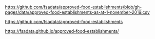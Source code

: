 

https://github.com/fsadata/approved-food-establishments/blob/gh-pages/data/approved-food-establishments-as-at-1-november-2019.csv

https://github.com/fsadata/approved-food-establishments

https://fsadata.github.io/approved-food-establishments/


